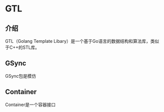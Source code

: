 # GTL

## 介绍

GTL（Golang Template Libary）是一个基于Go语言的数据结构和算法库，类似于C++的STL库。

## GSync

GSync包是模仿

## Container

Container是一个容器接口
